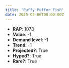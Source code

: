 ```yaml
---
title: 'Puffy Puffer Fish'
date: 2025-08-06T00:00:00Z
---
```

- **RAP**: 1078
- **Value**: -1
- **Demand level**: -1
- **Trend**: -1
- **Projected?**: True
- **Hyped?**: True
- **Rare?**: True
